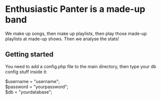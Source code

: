 # Enthusiastic Panter is a made-up band

We make up songs, then make up playlists, then play those made-up playlists at made-up shows. Then we analyse the stats!

## Getting started

You need to add a config.php file to the main directory, then type your db config stuff inside it:


	
$username = "username";  
$password = "yourpassword";  
$db = "yourdatabase";

